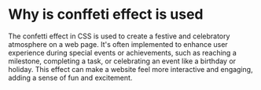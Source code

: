 # Why is conffeti effect is used

The confetti effect in CSS is used to create a festive and celebratory atmosphere on a web page. It's often implemented to enhance user experience during special events or achievements, such as reaching a milestone, completing a task, or celebrating an event like a birthday or holiday. This effect can make a website feel more interactive and engaging, adding a sense of fun and excitement.
